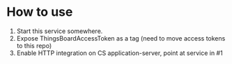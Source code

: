 # How to use

1. Start this service somewhere.
2. Expose ThingsBoardAccessToken as a tag (need to move access tokens to this repo)
2. Enable HTTP integration on CS application-server, point at service in #1
